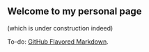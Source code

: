 ## Welcome to my personal page

(which is under construction indeed)

To-do: [GitHub Flavored Markdown](https://guides.github.com/features/mastering-markdown/).
